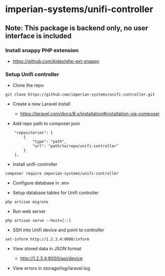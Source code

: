 # imperian-systems/unifi-controller

## Note: This package is backend only, no user interface is included

### Install snappy PHP extension

* https://github.com/kjdev/php-ext-snappy

### Setup Unifi controller

* Clone the repo

```
git clone https://github.com/imperian-systems/unifi-controller.git
```

* Create a new Laravel install

  - https://laravel.com/docs/8.x/installation#installation-via-composer

* Add repo path to composer.json

```
    "repositories": [
        {   
            "type": "path",
            "url": "path/to/repo/unifi-controller"
        }
    ],
```

* Install unifi-controller

```
composer require imperian-systems/unifi-controller
```

* Configure database in .env

* Setup database tables for Unifi controller

```
php artisan migrate
```

* Run web server

```
php artisan serve --host=[::]
```

* SSH into Unifi device and point to controller

```
set-inform http://1.2.3.4:8000/inform
```

* View stored data in JSON format

  - http://1.2.3.4:8000/api/device

* View errors in storage/log/laravel.log
